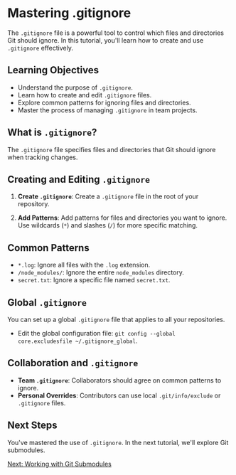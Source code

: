 # Mastering .gitignore

The `.gitignore` file is a powerful tool to control which files and directories Git should ignore. In this tutorial, you'll learn how to create and use `.gitignore` effectively.

## Learning Objectives

- Understand the purpose of `.gitignore`.
- Learn how to create and edit `.gitignore` files.
- Explore common patterns for ignoring files and directories.
- Master the process of managing `.gitignore` in team projects.

## What is `.gitignore`?

The `.gitignore` file specifies files and directories that Git should ignore when tracking changes.

## Creating and Editing `.gitignore`

1. **Create `.gitignore`**: Create a `.gitignore` file in the root of your repository.

2. **Add Patterns**: Add patterns for files and directories you want to ignore. Use wildcards (`*`) and slashes (`/`) for more specific matching.

## Common Patterns

- `*.log`: Ignore all files with the `.log` extension.
- `/node_modules/`: Ignore the entire `node_modules` directory.
- `secret.txt`: Ignore a specific file named `secret.txt`.

## Global `.gitignore`

You can set up a global `.gitignore` file that applies to all your repositories.

- Edit the global configuration file: `git config --global core.excludesfile ~/.gitignore_global`.

## Collaboration and `.gitignore`

- **Team `.gitignore`**: Collaborators should agree on common patterns to ignore.
- **Personal Overrides**: Contributors can use local `.git/info/exclude` or `.gitignore` files.

## Next Steps

You've mastered the use of `.gitignore`. In the next tutorial, we'll explore Git submodules.

[Next: Working with Git Submodules](02-submodules.md)
